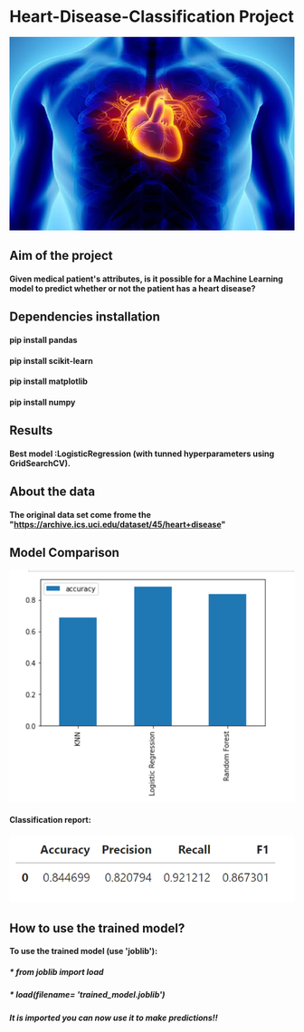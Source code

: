 # Heart-Disease-Classification Project
<img src="image.webp" />

## Aim of the project
#### Given medical patient's attributes, is it possible for a Machine Learning model to predict whether or not the patient has a heart disease?

## Dependencies installation
#### pip install pandas
#### pip install scikit-learn
#### pip install matplotlib
#### pip install numpy

## Results
#### Best model :LogisticRegression (with tunned hyperparameters using GridSearchCV).

## About the data
#### The original data set come frome the "https://archive.ics.uci.edu/dataset/45/heart+disease"

## Model Comparison
<img src= "Images/comparison.png"  width="600"/>

#### Classification report:
<img src= "Images/report.png"/>

## How to use the trained model?
#### To use the trained model (use 'joblib'):
##### * from joblib import load
##### * load(filename= 'trained_model.joblib')
##### It is imported you can now use it to make predictions!!
